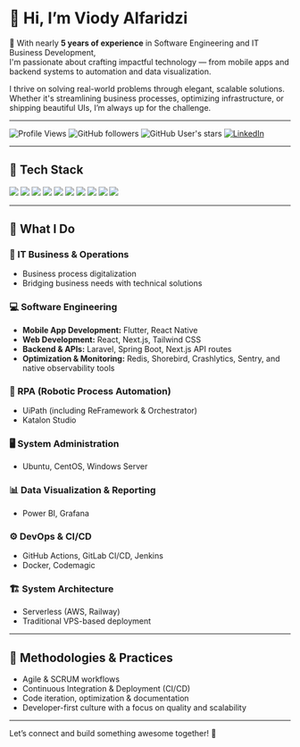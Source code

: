 # 👋 Hi, I’m Viody Alfaridzi

🚀 With nearly **5 years of experience** in Software Engineering and IT Business Development,  
I'm passionate about crafting impactful technology — from mobile apps and backend systems to automation and data visualization.

I thrive on solving real-world problems through elegant, scalable solutions. Whether it's streamlining business processes, optimizing infrastructure, or shipping beautiful UIs, I’m always up for the challenge.

---

![Profile Views](https://komarev.com/ghpvc/?username=viodyalfaridzi&color=blue)
![GitHub followers](https://img.shields.io/github/followers/viody75?label=Followers&style=social)
![GitHub User's stars](https://img.shields.io/github/stars/viody75?affiliations=OWNER%2CCOLLABORATOR&style=social)
[![LinkedIn](https://img.shields.io/badge/LinkedIn-Connect-blue?style=flat&logo=linkedin)](https://www.linkedin.com/in/viody75/)

---

## 🧠 Tech Stack

<p align="left">
  <img src="https://img.shields.io/badge/Flutter-02569B?style=for-the-badge&logo=flutter&logoColor=white"/>
  <img src="https://img.shields.io/badge/React-20232A?style=for-the-badge&logo=react&logoColor=61DAFB"/>
  <img src="https://img.shields.io/badge/ReactNative-61DAFB?style=for-the-badge&logo=react&logoColor=white"/>
  <img src="https://img.shields.io/badge/TailwindCSS-38B2AC?style=for-the-badge&logo=tailwind-css&logoColor=white"/>
  <img src="https://img.shields.io/badge/Next.js-000000?style=for-the-badge&logo=next.js&logoColor=white"/>
  <img src="https://img.shields.io/badge/Laravel-F72C1F?style=for-the-badge&logo=laravel&logoColor=white"/>
  <img src="https://img.shields.io/badge/Spring-6DB33F?style=for-the-badge&logo=spring&logoColor=white"/>
  <img src="https://img.shields.io/badge/UiPath-0052CC?style=for-the-badge&logo=uipath&logoColor=white"/>
  <img src="https://img.shields.io/badge/PowerBI-F2C811?style=for-the-badge&logo=powerbi&logoColor=black"/>
  <img src="https://img.shields.io/badge/Ubuntu-E95420?style=for-the-badge&logo=ubuntu&logoColor=white"/>
</p>

---

## 🔧 What I Do

### 💼 IT Business & Operations
- Business process digitalization
- Bridging business needs with technical solutions

### 💻 Software Engineering
- **Mobile App Development:** Flutter, React Native  
- **Web Development:** React, Next.js, Tailwind CSS  
- **Backend & APIs:** Laravel, Spring Boot, Next.js API routes  
- **Optimization & Monitoring:** Redis, Shorebird, Crashlytics, Sentry, and native observability tools

### 🤖 RPA (Robotic Process Automation)
- UiPath (including ReFramework & Orchestrator)
- Katalon Studio

### 🖥️ System Administration
- Ubuntu, CentOS, Windows Server

### 📊 Data Visualization & Reporting
- Power BI, Grafana

### ⚙️ DevOps & CI/CD
- GitHub Actions, GitLab CI/CD, Jenkins  
- Docker, Codemagic  

### 🏗️ System Architecture
- Serverless (AWS, Railway)  
- Traditional VPS-based deployment

---

## 🧪 Methodologies & Practices

- Agile & SCRUM workflows
- Continuous Integration & Deployment (CI/CD)
- Code iteration, optimization & documentation
- Developer-first culture with a focus on quality and scalability

---

Let’s connect and build something awesome together! 🚀
